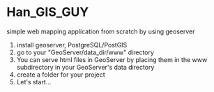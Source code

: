 # Han_GIS_GUY
simple web mapping application from scratch by using geoserver

1. install geoserver, PostgreSQL/PostGIS
2. go to your "GeoServer/data_dir/www" directory
3. You can serve html files in GeoServer by placing them in the www subdirectory in your GeoServer's data directory
4. create a folder for your project 
5. Let's start...
